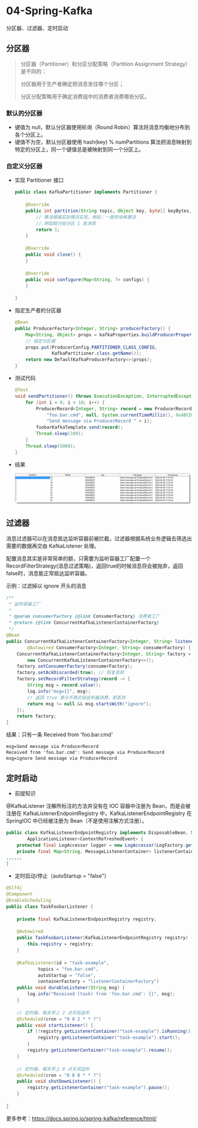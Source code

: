 # 04-Spring-Kafka

分区器、过滤器、定时启动



## 分区器

> 分区器（Partitioner）和分区分配策略（Partition Assignment Strategy）是不同的：
>
> 分区器用于生产者确定把消息发往哪个分区；
>
> 分区分配策略用于确定消费组中的消费者消费哪些分区。

### 默认的分区器

- 键值为 null，默认分区器使用轮询（Round Robin）算法将消息均衡地分布到各个分区上。
- 键值不为空，默认分区器使用 hash(key) % numPartitions 算法把消息映射到特定的分区上，同一个键值总是被映射到同一个分区上。

### 自定义分区器

- 实现 Partitioner 接口

  ```java
  public class KafkaPartitioner implements Partitioner {
  
      @Override
      public int partition(String topic, Object key, byte[] keyBytes, Object value, byte[] valueBytes, Cluster cluster) {
          // 算法根据实际情况实现，例如：一致性哈希算法
          // 例如就只给分区 1 发消息
          return 1;
      }
  
      @Override
      public void close() {
      }
  
      @Override
      public void configure(Map<String, ?> configs) {
      }
  
  }
  ```

- 指定生产者的分区器

  ```java
  @Bean
  public ProducerFactory<Integer, String> producerFactory() {
      Map<String, Object> props = kafkaProperties.buildProducerProperties();
      // 指定分区器
      props.put(ProducerConfig.PARTITIONER_CLASS_CONFIG,
                KafkaPartitioner.class.getName());
      return new DefaultKafkaProducerFactory<>(props);
  }
  ```

- 测试代码

  ```java
  @Test
  void sendPartitioner() throws ExecutionException, InterruptedException {
      for (int i = 0; i < 10; i++) {
          ProducerRecord<Integer, String> record = new ProducerRecord<>(
              "foo.bar.cmd", null, System.currentTimeMillis(), 0xABCD,
              "Send message via ProducerRecord " + i);
          foobarKafkaTemplate.send(record);
          Thread.sleep(100);
      }
      Thread.sleep(5000);
  }
  ```

- 结果

  ![img](04-Spring-Kafka.assets/SNAGHTMLb4008836.PNG)



## 过滤器

消息过滤器可以在消息抵达监听容器前被拦截，过滤器根据系统业务逻辑去筛选出需要的数据再交由 KafkaListener 处理。

配置消息其实是非常简单的额，只需要为监听容器工厂配置一个RecordFilterStrategy(消息过滤策略)，返回true的时候消息将会被抛弃，返回false时，消息能正常抵达监听容器。



示例：过滤掉以 ignore 开头的消息

```java
/**
 * 监听容器工厂
 *
 * @param consumerFactory {@link ConsumerFactory} 消费者工厂
 * @return {@link ConcurrentKafkaListenerContainerFactory}
 */
@Bean
public ConcurrentKafkaListenerContainerFactory<Integer, String> listenerContainerFactory(
        @Autowired ConsumerFactory<Integer, String> consumerFactory) {
    ConcurrentKafkaListenerContainerFactory<Integer, String> factory =
        new ConcurrentKafkaListenerContainerFactory<>();
    factory.setConsumerFactory(consumerFactory);
    factory.setAckDiscarded(true); // 回复丢弃
    factory.setRecordFilterStrategy(record -> {
        String msg = record.value();
        log.info("msg={}", msg);
        // 返回 true 表示不再交给监听器消费，即丢弃
        return msg != null && msg.startsWith("ignore");
    });
    return factory;
}

```



结果：只有一条 Received from 'foo.bar.cmd'

```
msg=Send message via ProducerRecord
Received from 'foo.bar.cmd': Send message via ProducerRecord
msg=ignore Send message via ProducerRecord
```



## 定时启动

- 前提知识

@KafkaListener 注解所标注的方法并没有在 IOC 容器中注册为 Bean，而是会被注册在 KafkaListenerEndpointRegistry 中，KafkaListenerEndpointRegistry 在 SpringIOC 中已经被注册为 Bean（不是使用注解方式注册）。

```java
public class KafkaListenerEndpointRegistry implements DisposableBean, SmartLifecycle, ApplicationContextAware,
		ApplicationListener<ContextRefreshedEvent> {
	protected final LogAccessor logger = new LogAccessor(LogFactory.getLog(getClass()));
	private final Map<String, MessageListenerContainer> listenerContainers = new ConcurrentHashMap<>();
......
}
```



- 定时启动/停止（autoStartup = "false"）

```java
@Slf4j
@Component
@EnableScheduling
public class TaskFoobarListener {

    private final KafkaListenerEndpointRegistry registry;

    @Autowired
    public TaskFoobarListener(KafkaListenerEndpointRegistry registry) {
        this.registry = registry;
    }

    @KafkaListener(id = "task-example",
            topics = "foo.bar.cmd",
            autoStartup = "false",
            containerFactory = "listenerContainerFactory")
    public void durableListener(String msg) {
        log.info("Received (task) from 'foo.bar.cmd': {}", msg);
    }

    // 定时器，每天早上 2 点开启监听
    @Scheduled(cron = "0 0 2 * * ?")
    public void startListener() {
        if (!registry.getListenerContainer("task-example").isRunning()) {
            registry.getListenerContainer("task-example").start();
        }
        registry.getListenerContainer("task-example").resume();
    }

    // 定时器，每天早上 8 点关闭监听
    @Scheduled(cron = "0 0 8 * * ?")
    public void shutDownListener() {
        registry.getListenerContainer("task-example").pause();
    }

}
```



更多参考：https://docs.spring.io/spring-kafka/reference/html/

